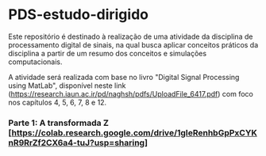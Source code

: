 # PDS-estudo-dirigido

Este repositório é destinado à realização de uma atividade da disciplina de processamento digital de sinais, na qual busca aplicar conceitos práticos da disciplina a partir de um resumo dos
conceitos e simulações computacionais.

A atividade será realizada com base no livro "Digital Signal Processing using MatLab", disponível neste link (https://research.iaun.ac.ir/pd/naghsh/pdfs/UploadFile_6417.pdf) com foco nos capítulos 4, 5, 6, 7, 8 e 12.

### Parte 1: A transformada Z [https://colab.research.google.com/drive/1gIeRenhbGpPxCYKnR9RrZf2CX6a4-tuJ?usp=sharing]
